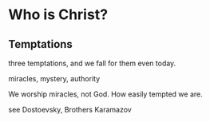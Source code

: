 # Who is Christ?



## Temptations

three temptations, and we fall for them
 even today.
 


miracles, mystery, authority

We worship miracles, not God.
How easily tempted we are.

see Dostoevsky,
Brothers Karamazov 
